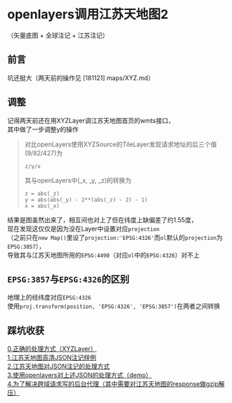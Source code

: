 # openlayers调用江苏天地图2  
（矢量底图 + 全球注记 + 江苏注记）

## 前言
坑还挺大（两天前的操作见 [181121] maps/XYZ.md）

## 调整
记得两天前还在用XYZLayer调江苏天地图首页的wmts接口，  
其中做了一步调整y的操作
>对比openLayers使用XYZSource的TileLayer发现请求地址的后三个值(9/82/427)为
>```
>z/y/x
>```
>其与openLayers中(_x, _y, _z)的转换为
>```
>z = abs(_z)
>y = abs(abs(_y) - 2**(abs(_z) - 2) - 1)
>x = abs(_x)
>```
结果是图虽然出来了，相互间也对上了但在纬度上缺偏差了约1.55度，  
现在发现这仅仅是因为没在Layer中设置对应```projection```  
（之前只在```new Map()```里设了```projection:'EPSG:4326'```而```ol```默认的```projection```为```EPSG:3857```），  
导致其与江苏天地图所用的```EPSG:4490```（对应```ol```中的```EPSG:4326```）对不上  

## ```EPSG:3857```与```EPSG:4326```的区别
地理上的经纬度对应```EPSG:4326```  
使用```proj.transform(position, 'EPSG:4326', 'EPSG:3857')```在两者之间转换

## 踩坑收获
[0.正确的处理方式（XYZLayer）](./files/正确设置projection.js)  
[1.江苏天地图高清JSON注记样例](./files/天地图注记.json)  
[2.江苏天地图对JSON注记的处理方式](./filse/江苏天地图自己对注记的处理方式.js)  
[3.使用openlayers对上述JSON的处理方式（demo）](./files/使用天地图首页的江苏省注记.js)  
[4.为了解决跨域请求写的后台代理（其中需要对江苏天地图的response做gzip解压）](./files/JSTDTGETRequestProxyServlet.java)

